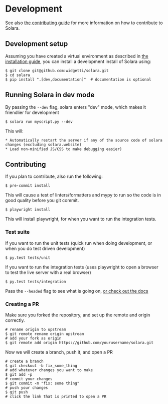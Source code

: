 # Development

See also [the contributing guide](/docs/howto/contribute) for more information on how to contribute to Solara.
## Development setup

Assuming you have created a virtual environment as described in [the installation guide](/docs/installing), you can install a development install of Solara using:

    $ git clone git@github.com:widgetti/solara.git
    $ cd solara
    $ pip install ".[dev,documentation]"  # documentation is optional


## Running Solara in dev mode

By passing the `--dev` flag, solara enters "dev" mode, which makes it friendlier for development

    $ solara run myscript.py --dev

This will:

    * Automatically restart the server if any of the source code of solara changes (excluding solara.website)
    * Load non-minified JS/CSS to make debugging easier)

## Contributing

If you plan to contribute, also run the following:

    $ pre-commit install

This will cause a test of linters/formatters and mypy to run so the code is in good quality before you git commit.

    $ playwright install

This will install playwright, for when you want to run the integration tests.

### Test suite

If you want to run the unit tests (quick run when doing development, or when you do test driven development)

    $ py.test tests/unit


If you want to run the integration tests (uses playwright to open a browser to test the live server with a real browser)

    $ py.test tests/integration

Pass the `--headed` flag to see what is going on, [or check out the docs](https://playwright.dev/python/docs/intro)


### Creating a PR

Make sure you forked the repository, and set up the remote and origin correctly.

```
# rename origin to upstream
$ git remote rename origin upstream
# add your fork as origin
$ git remote add origin https://github.com/yourusername/solara.git
```

Now we will create a branch, push it, and open a PR

```
# create a branch
$ git checkout -b fix_some_thing
# add whatever changes you want to make
$ git add -p
# commit your changes
$ git commit -m "fix: some thing"
# push your changes
$ git push
# click the link that is printed to open a PR
```
